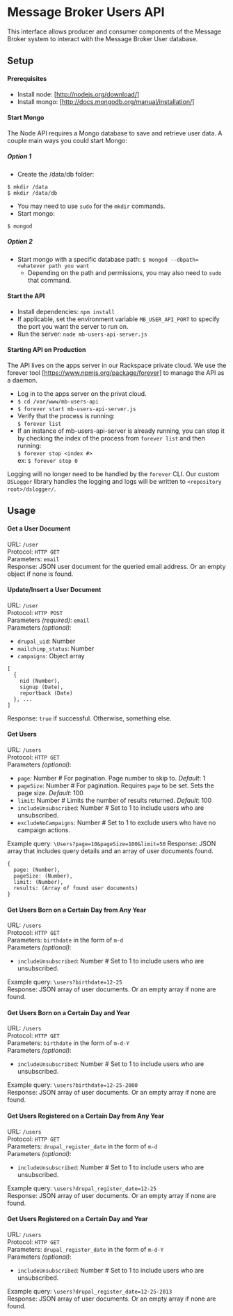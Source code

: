 # Message Broker Users API

This interface allows producer and consumer components of the Message Broker system to interact with the Message Broker User database.

## Setup
#### Prerequisites
- Install node: [http://nodejs.org/download/]
- Install mongo: [http://docs.mongodb.org/manual/installation/]

#### Start Mongo
The Node API requires a Mongo database to save and retrieve user data. A couple main ways you could start Mongo:

##### Option 1
- Create the /data/db folder:
```
$ mkdir /data
$ mkdir /data/db
```
  - You may need to use `sudo` for the `mkdir` commands.
- Start mongo:  
```
$ mongod
```

##### Option 2
- Start mongo with a specific database path: `$ mongod --dbpath=<whatever path you want`
  - Depending on the path and permissions, you may also need to `sudo` that command.

#### Start the API
- Install dependencies: `npm install`
- If applicable, set the environment variable `MB_USER_API_PORT` to specify the port you want the server to run on.
- Run the server: `node mb-users-api-server.js`

#### Starting API on Production
The API lives on the apps server in our Rackspace private cloud. We use the forever tool [https://www.npmjs.org/package/forever] to manage the API as a daemon.
- Log in to the apps server on the privat cloud.
- `$ cd /var/www/mb-users-api`
- `$ forever start mb-users-api-server.js`
- Verify that the process is running:  
  `$ forever list`
- If an instance of mb-users-api-server is already running, you can stop it by checking  the index of the process from `forever list` and then running:  
  `$ forever stop <index #>`  
  ex: `$ forever stop 0`

Logging will no longer need to be handled by the `forever` CLI. Our custom `DSLogger` library handles the logging and logs will be written to `<repository root>/dslogger/`.

## Usage
#### Get a User Document
URL: `/user`  
Protocol: `HTTP GET`  
Parameters: `email`  
Response: JSON user document for the queried email address. Or an empty object if none is found.

#### Update/Insert a User Document
URL: `/user`  
Protocol: `HTTP POST`  
Parameters _(required)_: `email`  
Parameters _(optional)_:  
- `drupal_uid`: Number  
- `mailchimp_status`: Number  
- `campaigns`: Object array  
```
[  
  {  
    nid (Number),  
    signup (Date),  
    reportback (Date)  
  }, ...  
]
```  
Response: `true` if successful. Otherwise, something else.

#### Get Users
URL: `/users`  
Protocol: `HTTP GET`  
Parameters _(optional)_:  
- `page`: Number  # For pagination. Page number to skip to. _Default_: 1  
- `pageSize`: Number  # For pagination. Requires `page` to be set. Sets the page size. _Default_: 100  
- `limit`: Number  # Limits the number of results returned. _Default_: 100  
- `includeUnsubscribed`: Number  # Set to 1 to include users who are unsubscribed.
- `excludeNoCampaigns`: Number  # Set to 1 to exclude users who have no campaign actions.

Example query: `\Users?page=10&pageSize=100&limit=50`
Response: JSON array that includes query details and an array of user documents found.
```
{
  page: (Number),
  pageSize: (Number),
  limit: (Number),
  results: (Array of found user documents)
}
```

#### Get Users Born on a Certain Day from Any Year
URL: `/users`  
Protocol: `HTTP GET`  
Parameters: `birthdate` in the form of `m-d`  
Parameters _(optional)_:  
- `includeUnsubscribed`: Number  # Set to 1 to include users who are unsubscribed.

Example query: `\users?birthdate=12-25`  
Response: JSON array of user documents. Or an empty array if none are found.

#### Get Users Born on a Certain Day and Year
URL: `/users`  
Protocol: `HTTP GET`  
Parameters: `birthdate` in the form of `m-d-Y`  
Parameters _(optional)_:  
- `includeUnsubscribed`: Number  # Set to 1 to include users who are unsubscribed.

Example query: `\users?birthdate=12-25-2000`  
Response: JSON array of user documents. Or an empty array if none are found.

#### Get Users Registered on a Certain Day from Any Year
URL: `/users`  
Protocol: `HTTP GET`  
Parameters: `drupal_register_date` in the form of `m-d`  
Parameters _(optional)_:  
- `includeUnsubscribed`: Number  # Set to 1 to include users who are unsubscribed.

Example query: `\users?drupal_register_date=12-25`  
Response: JSON array of user documents. Or an empty array if none are found.

#### Get Users Registered on a Certain Day and Year
URL: `/users`  
Protocol: `HTTP GET`  
Parameters: `drupal_register_date` in the form of `m-d-Y`  
Parameters _(optional)_:  
- `includeUnsubscribed`: Number  # Set to 1 to include users who are unsubscribed.

Example query: `\users?drupal_register_date=12-25-2013`  
Response: JSON array of user documents. Or an empty array if none are found.
